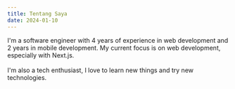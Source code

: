 ```yaml
---
title: Tentang Saya
date: 2024-01-10
---
```


I'm a software engineer with 4 years of experience in web development and 2 years in mobile
development. My current focus is on web development, especially with Next.js.
\
\
I'm also a tech enthusiast, I love to learn new things and try new technologies.
